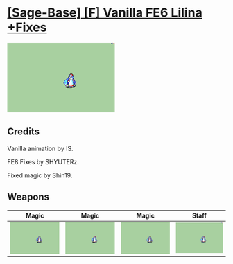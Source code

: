 # [\[Sage-Base\] \[F\] Vanilla FE6 Lilina +Fixes](./)

<img src="./6.%20Magic/Magic_000.png" alt="[Sage-Base] [F] Vanilla FE6 Lilina +Fixes standing" />

## Credits

Vanilla animation by IS.

FE8 Fixes by SHYUTERz.

Fixed magic by Shin19.

## Weapons


|Magic |Magic |Magic |Staff |
|  :---: | :---: | :---: | :---: |
| <img alt="Magic animation" src="./6.%20Magic/Magic.gif" /> | <img alt="Magic animation" src="./6.%20Magic%20(FE8)/Magic.gif" /> | <img alt="Magic animation" src="./6.%20Magic%20(Fixed)/Magic.gif" /> | <img alt="Staff animation" src="./7.%20Staff/Staff.gif" /> |
